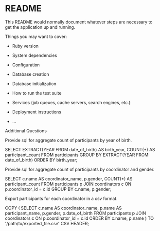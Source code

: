 # README

This README would normally document whatever steps are necessary to get the
application up and running.

Things you may want to cover:

* Ruby version

* System dependencies

* Configuration

* Database creation

* Database initialization

* How to run the test suite

* Services (job queues, cache servers, search engines, etc.)

* Deployment instructions

* ...

Additional Questions

Provide sql for aggregate count of participants by year of birth.

SELECT EXTRACT(YEAR FROM date_of_birth) AS birth_year, COUNT(*) AS participant_count
FROM participants
GROUP BY EXTRACT(YEAR FROM date_of_birth)
ORDER BY birth_year;


Provide sql for aggregate count of participants by coordinator and gender.


SELECT c.name AS coordinator_name, p.gender, COUNT(*) AS participant_count
FROM participants p
JOIN coordinators c ON p.coordinator_id = c.id
GROUP BY c.name, p.gender;

Export participants for each coordinator in a csv format.

COPY (
  SELECT c.name AS coordinator_name, p.name AS participant_name, p.gender, p.date_of_birth
  FROM participants p
  JOIN coordinators c ON p.coordinator_id = c.id
  ORDER BY c.name, p.name
) TO '/path/to/exported_file.csv' CSV HEADER;
